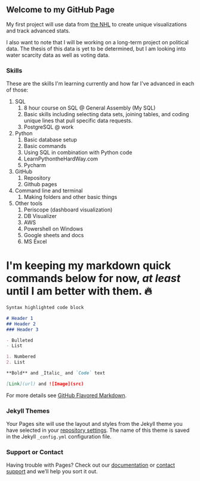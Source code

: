 ## Welcome to my GitHub Page

My first project will use data from [the NHL](https://www.nhl.com/) to create unique visualizations and track advanced stats.

I also want to note that I will be working on a long-term project on political data. The thesis of this data is yet to be determined, but I am looking into water scarcity data as well as voting data.

### Skills

These are the skills I'm learning currently and how far I've advanced in each of those:

1. SQL
    1. 8 hour course on SQL @ General Assembly (My SQL)
    2. Basic skills including selecting data sets, joining tables, and coding unique lines that pull specific data requests.
    3. PostgreSQL @ work
2. Python
    1. Basic database setup
    2. Basic commands
    3. Using SQL in combination with Python code
    4. LearnPythontheHardWay.com
    5. Pycharm
3. GitHub
    1. Repository
    2. Github pages
4. Command line and terminal
    1. Making folders and other basic things
5. Other tools
    1. Periscope (dashboard visualization)
    2. DB Visualizer
    3. AWS
    4. Powershell on Windows
    5. Google sheets and docs
    6. MS Excel


# I'm keeping my markdown quick commands below for now, _at least_ until I am better with them. :fire:

```markdown
Syntax highlighted code block

# Header 1
## Header 2
### Header 3

- Bulleted
- List

1. Numbered
2. List

**Bold** and _Italic_ and `Code` text

[Link](url) and ![Image](src)
```

For more details see [GitHub Flavored Markdown](https://guides.github.com/features/mastering-markdown/).



### Jekyll Themes

Your Pages site will use the layout and styles from the Jekyll theme you have selected in your [repository settings](https://github.com/Gregistrar/gregistrar.github.io/settings). The name of this theme is saved in the Jekyll `_config.yml` configuration file.



### Support or Contact

Having trouble with Pages? Check out our [documentation](https://help.github.com/categories/github-pages-basics/) or [contact support](https://github.com/contact) and we’ll help you sort it out.
